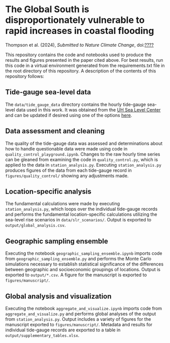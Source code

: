 # The Global South is disproportionately vulnerable to rapid increases in coastal flooding
Thompson et al. (2024), *Submitted to Nature Climate Change*, doi:[????](https://doi.org/????)

This repository contains the code and notebooks used to produce the results and figures presented in the paper cited above. For best results, run this code in a virtual environment generated from the requirements.txt file in the root directory of this repository. A description of the contents of this repository follows:

## Tide-gauge sea-level data
The `data/tide_gauge_data` directory contains the hourly tide-gauge sea-level data used in this work. It was obtained from the [UH Sea Level Center](https://uhslc.soest.hawaii.edu) and can be updated if desired using one of the options [here](https://uhslc.soest.hawaii.edu/datainfo).

## Data assessment and cleaning
The quality of the tide-gauge data was assessed and determinations about how to handle questionable data were made using code in `quality_control_playground.ipynb`. Changes to the raw hourly time series can be gleaned from examining the code in `quality_control.py`, which is applied to the data in `station_analysis.py`. Executing `station_analysis.py` produces figures of the data from each tide-gauge record in `figures/quality_control/` showing any adjustments made.

## Location-specific analysis
The fundamental calculations were made by executing `station_analysis.py`, which loops over the individual tide-gauge records and performs the fundamental location-specific calculations utilizing the sea-level rise scenarios in `data/slr_scenarios/`. Output is exported to `output/global_analysis.csv`. 

## Geographic sampling ensemble
Executing the notebook `geographic_sampling_ensemble.ipynb` imports code from `geographic_sampling_ensemble.py` and performs the Monte Carlo simulations necessary to establish statistical significance of the differences between geographic and socioeconomic groupings of locations. Output is exported to `output/*.csv`. A figure for the manuscript is exported to `figures/manuscript/`.

## Global analysis and visualization
Executing the notebook `aggregate_and_visualize.ipynb` imports code from `aggregate_and_visualize.py` and performs global analyses of the output from `station_analysis.py`. Output includes a variety of figures for the manuscript exported to `figures/manuscript/`. Metadata and results for individual tide-gauge records are exported to a table in `output/supplementary_tables.xlsx`.
